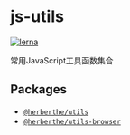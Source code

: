 # js-utils

[![lerna](https://img.shields.io/badge/maintained%20with-lerna-cc00ff.svg)](https://lerna.js.org/)

常用JavaScript工具函数集合

## Packages

- [`@herberthe/utils`](/packages/utils/README.md)
- [`@herberthe/utils-browser`](/packages/utils-browser/README.md)
